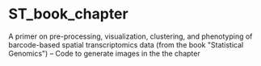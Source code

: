 # ST_book_chapter
A primer on pre-processing, visualization, clustering, and phenotyping of barcode-based spatial transcriptomics data (from the book "Statistical Genomics") – Code to generate images in the the chapter
